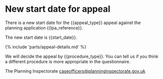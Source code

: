 # New start date for appeal

There is a new start date for the {{appeal_type}} appeal against the planning application {{lpa_reference}}.

The new start date is {{start_date}}.

{% include 'parts/appeal-details.md' %}

We will decide the appeal by {{procedure_type}}. You can tell us if you think a different procedure is more appropriate in the questionnaire.

The Planning Inspectorate
caseofficers@planninginspectorate.gov.uk
